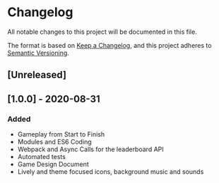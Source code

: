 # Changelog
All notable changes to this project will be documented in this file.

The format is based on [Keep a Changelog](https://keepachangelog.com/en/1.0.0/),
and this project adheres to [Semantic Versioning](https://semver.org/spec/v2.0.0.html).

## [Unreleased]

## [1.0.0] - 2020-08-31
### Added
- Gameplay from Start to Finish
- Modules and ES6 Coding 
- Webpack and Async Calls for the leaderboard API
- Automated tests
- Game Design Document
- Lively and theme focused icons, background music and sounds